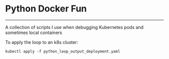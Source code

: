 # Python Docker Fun

----

A collection of scripts I use when debugging Kubernetes pods and sometimes local containers

To apply the loop to an k8s cluster:

```kubectl apply -f python_loop_output_deployment.yaml```

